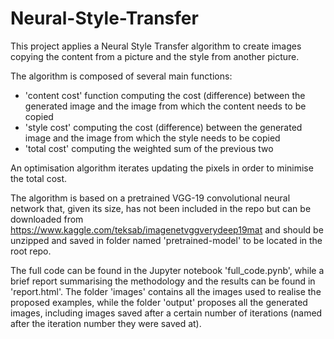 # Neural-Style-Transfer
This project applies a Neural Style Transfer algorithm to create images copying the content from a picture and the style from another picture.

The algorithm is composed of several main functions:
- 'content cost' function computing the cost (difference) between the generated image and the image from which the content needs to be copied
- 'style cost' computing the cost (difference) between the generated image and the image from which the style needs to be copied
- 'total cost' computing the weighted sum of the previous two

An optimisation algorithm iterates updating the pixels in order to minimise the total cost.

The algorithm is based on a pretrained VGG-19 convolutional neural network that, given its size, has not been included in the repo but can be downloaded from https://www.kaggle.com/teksab/imagenetvggverydeep19mat and should be unzipped and saved in folder named 'pretrained-model' to be located in the root repo.

The full code can be found in the Jupyter notebook 'full_code.pynb', while a brief report summarising the methodology and the results can be found in 'report.html'. The folder 'images' contains all the images used to realise the proposed examples, while the folder 'output' proposes all the generated images, including images saved after a certain number of iterations (named after the iteration number they were saved at).
